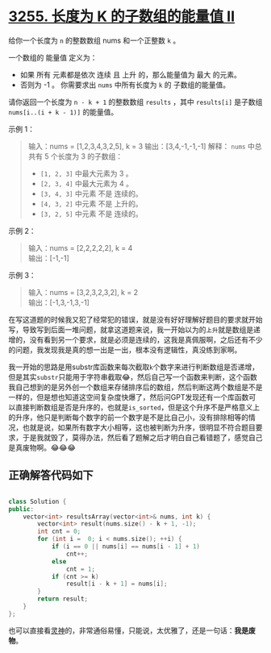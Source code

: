 # [3255. 长度为 K 的子数组的能量值 II](https://leetcode.cn/problems/find-the-power-of-k-size-subarrays-ii/description/?envType=daily-question&envId=2024-11-07)

给你一个长度为 `n` 的整数数组 nums 和一个正整数 `k` 。  

一个数组的 能量值 定义为：  

- 如果 所有 元素都是依次 连续 且 上升 的，那么能量值为 最大 的元素。
- 否则为 -1 。
你需要求出 `nums` 中所有长度为 `k` 的 子数组的能量值。

请你返回一个长度为 `n - k + 1` 的整数数组 `results` ，其中 `results[i]` 是子数组 `nums[i..(i + k - 1)]` 的能量值。

示例 1：

> 输入：nums = [1,2,3,4,3,2,5], k = 3
> 输出：[3,4,-1,-1,-1]
> 解释：
> `nums` 中总共有 5 个长度为 3 的子数组：
>  - `[1, 2, 3]` 中最大元素为 3 。  
>  - `[2, 3, 4]` 中最大元素为 4 。  
>  - `[3, 4, 3]` 中元素 不是 连续的。  
>  - `[4, 3, 2]` 中元素 不是 上升的。  
>  - `[3, 2, 5]` 中元素 不是 连续的。

示例 2：

> 输入：nums = [2,2,2,2,2], k = 4  
> 输出：[-1,-1]

示例 3：
> 输入：nums = [3,2,3,2,3,2], k = 2  
> 输出：[-1,3,-1,3,-1]


在写这道题的时候我又犯了经常犯的错误，就是没有好好理解好题目的要求就开始写，导致写到后面一堆问题，就拿这道题来说，我一开始以为的`上升`就是数组是递增的，没有看到另一个要求，就是必须是连续的，这我是真佩服啊，之后还有不少的问题，我发现我是真的想一出是一出，根本没有逻辑性，真没练到家啊。

我一开始的思路是用substr库函数来每次截取`k`个数字来进行判断数组是否递增，但是其实`substr`只能用于字符串截取😂，然后自己写一个函数来判断，这个函数我自己想到的是另外创一个数组来存储排序后的数组，然后判断这两个数组是不是一样的，但是想也知道这空间复杂度快爆了，然后问GPT发现还有一个库函数可以直接判断数组是否是升序的，也就是`is_sorted`，但是这个升序不是严格意义上的升序，他只是判断每个数字的前一个数字是不是比自己小，没有排除相等的情况，也就是说，如果所有数字大小相等，这也被判断为升序，很明显不符合题目要求，于是我就毁了，莫得办法，然后看了题解之后才明白自己看错题了，感觉自己是真废物啊。😂😂😂

## 正确解答代码如下
```cpp

class Solution {
public:
    vector<int> resultsArray(vector<int>& nums, int k) {
        vector<int> result(nums.size() - k + 1, -1);
        int cnt = 0;
        for (int i =  0; i < nums.size(); ++i) {
            if (i == 0 || nums[i] == nums[i - 1] + 1)
                cnt++;
            else 
                cnt = 1;
            if (cnt >= k)
                result[i - k + 1] = nums[i];
        }
        return result;
    }
};
```

也可以直接看[灵神](https://leetcode.cn/problems/find-the-power-of-k-size-subarrays-ii/solutions/2884189/on-jian-ji-xie-fa-pythonjavacgo-by-endle-gtek/?envType=daily-question&envId=2024-11-07)的，非常通俗易懂，只能说，太优雅了，还是一句话：**我是废物**。
